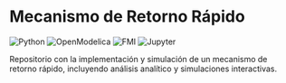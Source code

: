 # Mecanismo de Retorno Rápido

![Python](https://img.shields.io/badge/Python-3.8%2B-blue)
![OpenModelica](https://img.shields.io/badge/OpenModelica-1.20%2B-orange)
![FMI](https://img.shields.io/badge/FMI-2.0-yellow)
![Jupyter](https://img.shields.io/badge/Jupyter-Notebook-orange)

Repositorio con la implementación y simulación de un mecanismo de retorno rápido, incluyendo análisis analítico y simulaciones interactivas.
